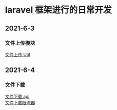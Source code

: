 # laravel 框架进行的日常开发

## 2021-6-3

### 文件上传模块

[文件上传 Util](https://github.com/TomatoZ7/project/blob/master/daily_laravel/app/Utils/UploadUtil.php)


## 2021-6-4

### 文件下载

[文件下载 api](https://github.com/TomatoZ7/project/blob/master/daily_laravel/app/Http/Controllers/Download/DownloadController.php)  
[文件下载限流器](https://github.com/TomatoZ7/project/blob/master/daily_laravel/app/Providers/RouteServiceProvider.php)

